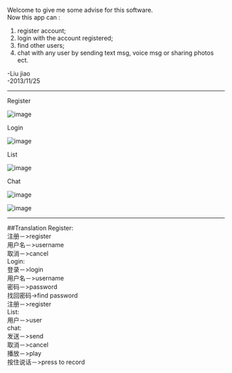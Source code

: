 Welcome to give me some advise for this software.<br>
Now this app can :<br>
1. register account;<br>
2. login with the account registered;<br>
3. find other users;<br>
4. chat with any user by sending text msg, voice msg or sharing photos ect.<br>

-Liu jiao <br>
-2013/11/25 <br>

---

Register

![image](https://github.com/JiaoLiu/WeChat/blob/master/ScreenShots/Register.png)

Login

![image](https://github.com/JiaoLiu/WeChat/blob/master/ScreenShots/Login.png)

List

![image](https://github.com/JiaoLiu/WeChat/blob/master/ScreenShots/List.png)

Chat

![image](https://github.com/JiaoLiu/WeChat/blob/master/ScreenShots/Chat1.png)

![image](https://github.com/JiaoLiu/WeChat/blob/master/ScreenShots/Chat2.png)

---

##Translation
Register:<br>
注册－>register<br>
用户名－>username<br>
取消－>cancel<br>
Login:<br>
登录－>login<br>
用户名－>username<br>
密码－>password<br>
找回密码->find password<br>
注册－>register<br>
List:<br>
用户－>user<br>
chat:<br>
发送－>send<br>
取消－>cancel<br>
播放－>play<br>
按住说话－>press to record<br>
